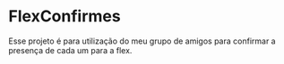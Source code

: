 # FlexConfirmes

Esse projeto é para utilização do meu grupo de amigos para confirmar a presença de cada um para a flex.